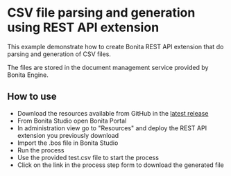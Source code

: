 # CSV file parsing and generation using REST API extension

This example demonstrate how to create Bonita REST API extension that do parsing and generation of CSV files.

The files are stored in the document management service provided by Bonita Engine.

## How to use
- Download the resources available from GitHub in the [latest release](https://github.com/Bonitasoft-Community/parse-and-generate-csv-document/releases/latest)
- From Bonita Studio open Bonita Portal
- In administration view go to "Resources" and deploy the REST API extension you previously download
- Import the .bos file in Bonita Studio
- Run the process
- Use the provided test.csv file to start the process
- Click on the link in the process step form to download the generated file

